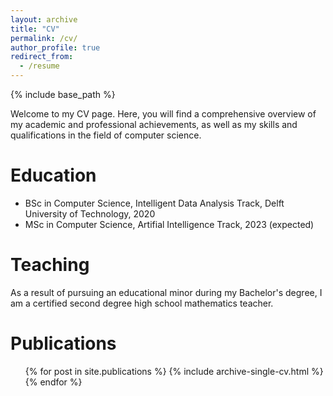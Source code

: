 ```yaml
---
layout: archive
title: "CV"
permalink: /cv/
author_profile: true
redirect_from:
  - /resume
---
```


{% include base_path %}

Welcome to my CV page. Here, you will find a comprehensive overview of my academic and professional achievements, as well as my skills and qualifications in the field of computer science.

Education
======
* BSc in Computer Science, Intelligent Data Analysis Track, Delft University of Technology, 2020
* MSc in Computer Science, Artifial Intelligence Track, 2023 (expected)

Teaching
======
As a result of pursuing an educational minor during my Bachelor's degree, I am a certified second degree high school mathematics teacher.

Publications
======
  <ul>{% for post in site.publications %}
    {% include archive-single-cv.html %}
  {% endfor %}</ul>
  
